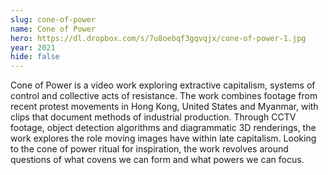 ```yaml
---
slug: cone-of-power
name: Cone of Power
hero: https://dl.dropbox.com/s/7u8oebqf3gqvqjx/cone-of-power-1.jpg
year: 2021
hide: false
---
```


Cone of Power is a video work exploring extractive capitalism, systems of control and collective acts of resistance. The work combines footage from recent protest movements in Hong Kong, United States and Myanmar, with clips that document methods of industrial production. Through CCTV footage, object detection algorithms and diagrammatic 3D renderings, the work explores the role moving images have within late capitalism. Looking to the cone of power ritual for inspiration, the work revolves around questions of what covens we can form and what powers we can focus.
